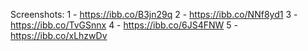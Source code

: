 
Screenshots:
1 - https://ibb.co/B3jn29q 
2 - https://ibb.co/NNf8yd1 
3 - https://ibb.co/TvGSnnx 
4 - https://ibb.co/6JS4FNW 
5 - https://ibb.co/xLhzwDv 
